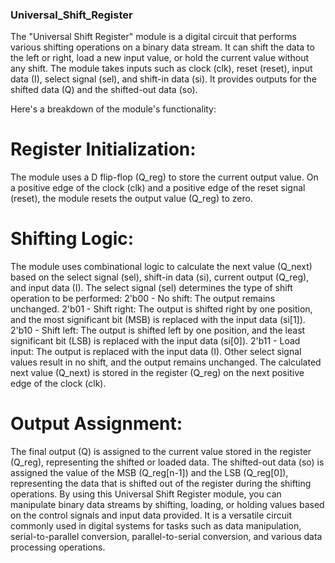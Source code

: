 ### Universal_Shift_Register
The "Universal Shift Register" module is a digital circuit that performs various shifting operations on a binary data stream.
It can shift the data to the left or right, load a new input value, or hold the current value without any shift.
The module takes inputs such as clock (clk), reset (reset), input data (I), select signal (sel), and shift-in data (si).
It provides outputs for the shifted data (Q) and the shifted-out data (so).

Here's a breakdown of the module's functionality:

# Register Initialization:
The module uses a D flip-flop (Q_reg) to store the current output value.
On a positive edge of the clock (clk) and a positive edge of the reset signal (reset), the module resets the output value (Q_reg) to zero.

# Shifting Logic:
The module uses combinational logic to calculate the next value (Q_next) based on the select signal (sel), shift-in data (si), current output (Q_reg), and input data (I).
The select signal (sel) determines the type of shift operation to be performed:
2'b00 - No shift: The output remains unchanged.
2'b01 - Shift right: The output is shifted right by one position, and the most significant bit (MSB) is replaced with the input data (si[1]).
2'b10 - Shift left: The output is shifted left by one position, and the least significant bit (LSB) is replaced with the input data (si[0]).
2'b11 - Load input: The output is replaced with the input data (I).
Other select signal values result in no shift, and the output remains unchanged.
The calculated next value (Q_next) is stored in the register (Q_reg) on the next positive edge of the clock (clk).

# Output Assignment:
The final output (Q) is assigned to the current value stored in the register (Q_reg), representing the shifted or loaded data.
The shifted-out data (so) is assigned the value of the MSB (Q_reg[n-1]) and the LSB (Q_reg[0]),
representing the data that is shifted out of the register during the shifting operations.
By using this Universal Shift Register module, you can manipulate binary data streams by shifting, loading,
or holding values based on the control signals and input data provided.
It is a versatile circuit commonly used in digital systems for tasks such as data manipulation,
serial-to-parallel conversion, parallel-to-serial conversion, and various data processing operations.
